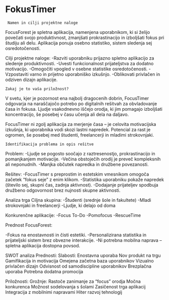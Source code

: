 # FokusTimer
	 Namen in cilji projektne naloge
FocusForest je spletna aplikacija, namenjena uporabnikom, ki si želijo povečati svojo produktivnost, zmanjšati prokrastinacijo in izboljšati fokus pri študiju ali delu. Aplikacija ponuja osebno statistiko, sistem sledenja sej osredotočenosti.

Cilji projektne naloge:
 -Razviti uporabniku prijazno spletno aplikacijo za sledenje produktivnosti.
 -Uvesti funkcionalnost prijateljstva za dodatno motivacijo.
 -Omogočiti vpogled v osebne statistike osredotočenosti.
 -Vzpostaviti varno in prijetno uporabniško izkušnjo.
 -Oblikovati privlačen in odziven dizajn aplikacije.

 	Zakaj je to vaša priložnost?

V svetu, kjer je pozornost ena najbolj dragocenih dobrin, FocusTimer odgovarja na naraščajočo potrebo po digitalnih rešitvah za obvladovanje časa in fokusa. Ljudje vsakodnevno iščejo orodja, ki jim pomagajo izboljšati koncentracijo, še posebej v času učenja ali dela na daljavo.

FocusTimer ni zgolj aplikacija za merjenje časa – je celovita motivacijska izkušnja, ki uporabnika vodi skozi lastni napredek. Potencial za rast je ogromen, še posebej med študenti, freelancerji in mladimi strokovnjaki.

  	Identifikacija problema in opis rešitve

Problem:
 -Ljudje se pogosto soočajo z raztresenostjo, prokrastinacijo in pomanjkanjem motivacije.
 -Večina obstoječih orodij je preveč kompleksnih ali neponudnih.
 -Manjka občutek napredka in družbene povezanosti.

Rešitev:
 -FocusTimer s preprostim in estetskim vmesnikom omogoča začetek “fokus seje” z enim klikom.
 -Statistika uporabniku pokaže napredek (število sej, skupni čas, zadnja aktivnost).
 -Dodajanje prijateljev spodbuja družbeno odgovornost brez nujnosti skupne aktivnosti.

 Analiza trga
Ciljna skupina:
 -Študenti (srednje šole in fakultete)
 -Mladi strokovnjaki in freelancerji
 -Ljudje, ki delajo od doma

Konkurenčne aplikacije:
 -Focus To-Do
 -Pomofocus
 -RescueTime

Prednost FocusForest:

 -Fokus na enostavnosti in čisti estetiki.
 -Personalizirana statistika in prijateljski sistem brez obvezne interakcije.
 -Ni potrebna mobilna naprava – spletna aplikacija dostopna povsod.

  SWOT analiza
Prednosti:			Slabosti:
Enostavna uporaba		Nov produkt na trgu
Gamifikacija in motivacija	Omejena začetna baza uporabnikov
Vizualno privlačen dizajn	Odvisnost od samodiscipline uporabnikov
Brezplačna uporaba		Potrebna dodatna promocija

Priložnosti:				Grožnje:
Rastoče zanimanje za “focus” orodja	Močna konkurenca
Možnost sodelovanja s šolami		Zasičenost trga aplikacij
Integracija z mobilnimi napravami	Hiter razvoj tehnologij
					
